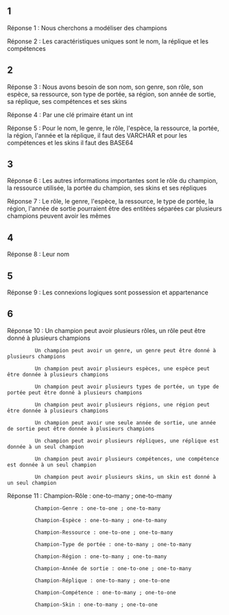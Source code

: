 ## 1
Réponse 1 : Nous cherchons a modéliser des champions

Réponse 2 : Les caractéristiques uniques sont le nom, la réplique et les compétences
## 2
Réponse 3 : Nous avons besoin de son nom, son genre, son rôle, son espèce, sa ressource, son type de portée, sa région, son année de sortie, sa réplique, ses compétences et ses skins

Réponse 4 : Par une clé primaire étant un int

Réponse 5 : Pour le nom, le genre, le rôle, l'espèce, la ressource, la portée, la région, l'année et la réplique, il faut des VARCHAR et pour les compétences et les skins il faut des BASE64
## 3
Réponse 6 : Les autres informations importantes sont le rôle du champion, la ressource utilisée, la portée du champion, ses skins et ses répliques

Réponse 7 : Le rôle, le genre, l'espèce, la ressource, le type de portée, la région, l'année de sortie pourraient être des entitées séparées car plusieurs champions peuvent avoir les mêmes
## 4
Réponse 8 : Leur nom
## 5
Réponse 9 : Les connexions logiques sont possession et appartenance
## 6
Réponse 10 : Un champion peut avoir plusieurs rôles, un rôle peut être donné à plusieurs champions

             Un champion peut avoir un genre, un genre peut être donné à plusieurs champions
             
             Un champion peut avoir plusieurs espèces, une espèce peut être donnée à plusieurs champions
             
             Un champion peut avoir plusieurs types de portée, un type de portée peut être donné à plusieurs champions
             
             Un champion peut avoir plusieurs régions, une région peut être donnée à plusieurs champions
             
             Un champion peut avoir une seule année de sortie, une année de sortie peut être donnée à plusieurs champions
             
             Un champion peut avoir plusieurs répliques, une réplique est donnée à un seul champion
             
             Un champion peut avoir plusieurs compétences, une compétence est donnée à un seul champion
             
             Un champion peut avoir plusieurs skins, un skin est donné à un seul champion
             
Réponse 11 : Champion-Rôle : one-to-many ; one-to-many

             Champion-Genre : one-to-one ; one-to-many
             
             Champion-Espèce : one-to-many ; one-to-many
             
             Champion-Ressource : one-to-one ; one-to-many
             
             Champion-Type de portée : one-to-many ; one-to-many
             
             Champion-Région : one-to-many ; one-to-many
             
             Champion-Année de sortie : one-to-one ; one-to-many
             
             Champion-Réplique : one-to-many ; one-to-one
             
             Champion-Compétence : one-to-many ; one-to-one
             
             Champion-Skin : one-to-many ; one-to-one
